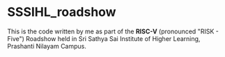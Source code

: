 # SSSIHL_roadshow


This is the code written by me as part of the **RISC-V** (pronounced "RISK - Five") Roadshow held in Sri Sathya Sai Institute of Higher Learning, Prashanti Nilayam Campus. 
